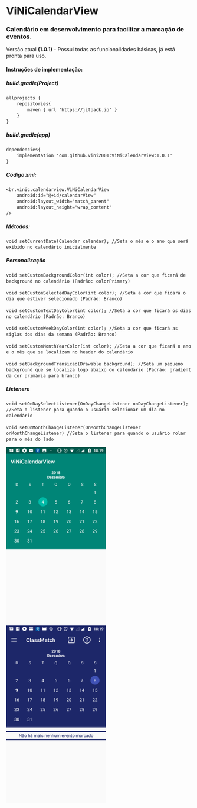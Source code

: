 # ViNiCalendarView




### Calendário em desenvolvimento para facilitar a marcação de eventos.
Versão atual __(1.0.1)__ - Possui todas as funcionalidades básicas, já está pronta para uso.

#### Instruções de implementação:</h4>

##### build.gradle(Project)</h5>

	allprojects {  
		repositories{  
    		maven { url 'https://jitpack.io' }  
  		}  
	}  

##### build.gradle(app)

	dependencies{  
		implementation 'com.github.vini2001:ViNiCalendarView:1.0.1'  
	}  


##### Código xml:

	<br.vinic.calendarview.ViNiCalendarView
       	android:id="@+id/calendarView"
        android:layout_width="match_parent"
        android:layout_height="wrap_content" 
	/>
	
	
##### Métodos:

	void setCurrentDate(Calendar calendar); //Seta o mês e o ano que será exibido no calendário inicialmente



##### Personalização

	void setCustomBackgroundColor(int color); //Seta a cor que ficará de background no calendário (Padrão: colorPrimary)

	void setCustomSelectedDayColor(int color); //Seta a cor que ficará o dia que estiver selecionado (Padrão: Branco)

	void setCustomTextDayColor(int color); //Seta a cor que ficará os dias no calendário (Padrão: Branco)

	void setCustomWeekDayColor(int color); //Seta a cor que ficará as siglas dos dias da semana (Padrão: Branco)

	void setCustomMonthYearColor(int color); //Seta a cor que ficará o ano e o mês que se localizam no header do calendário

	void setBackgroundTransicao(Drawable background); //Seta um pequeno background que se localiza logo abaixo do calendário (Padrão: gradient da cor primária para branco)



##### Listeners

	void setOnDaySelectListener(OnDayChangeListener onDayChangeListener); //Seta o listener para quando o usuário selecionar um dia no calendário

	void setOnMonthChangeListener(OnMonthChangeListener onMonthChangeListener) //Seta o listener para quando o usuário rolar para o mês do lado

<div>
<img width="270px" height="480" src="https://raw.githubusercontent.com/vini2001/ViNiCalendarView/master/Screenshot_20181209-181920.png"/>
<img width="270px" height="480" src="https://raw.githubusercontent.com/vini2001/ViNiCalendarView/master/Screenshot_20181209-181915.png"/>
</div>


